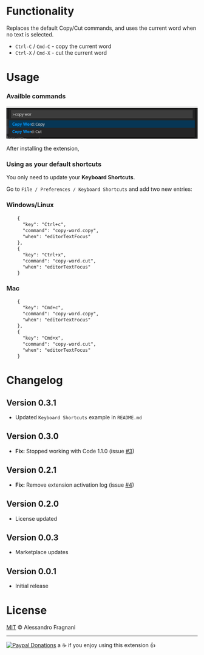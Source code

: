 # Functionality

Replaces the default Copy/Cut commands, and uses the current word when no text is selected.

* `Ctrl-C` / `Cmd-C` - copy the current word
* `Ctrl-X` / `Cmd-X` - cut the current word

# Usage

### Availble commands

![Commands](images/copy-word-commands.png)

After installing the extension, 

### Using as your default shortcuts

You only need to update your **Keyboard Shortcuts**. 

Go to `File / Preferences / Keyboard Shortcuts` and add two new entries:

### Windows/Linux
```
    { 
      "key": "Ctrl+c",          
      "command": "copy-word.copy",
      "when": "editorTextFocus"      
    },
    { 
      "key": "Ctrl+x",          
      "command": "copy-word.cut",
      "when": "editorTextFocus" 
    }
```
### Mac
```
    { 
      "key": "Cmd+c",          
      "command": "copy-word.copy",
      "when": "editorTextFocus" 
    },
    { 
      "key": "Cmd+x",          
      "command": "copy-word.cut",
      "when": "editorTextFocus" 
    }
```

# Changelog

## Version 0.3.1

* Updated `Keyboard Shortcuts` example in `README.md`

## Version 0.3.0

* **Fix:** Stopped working with Code 1.1.0 (issue [#3](https://github.com/alefragnani/vscode-copy-word/issues/3))

## Version 0.2.1

* **Fix:** Remove extension activation log (issue [#4](https://github.com/alefragnani/vscode-copy-word/issues/4))

## Version 0.2.0

* License updated

## Version 0.0.3

* Marketplace updates

## Version 0.0.1

* Initial release

# License

[MIT](LICENSE.md) &copy; Alessandro Fragnani

---

[![Paypal Donations](https://www.paypalobjects.com/en_US/i/btn/btn_donate_SM.gif)](https://www.paypal.com/cgi-bin/webscr?cmd=_donations&business=EP57F3B6FXKTU&lc=US&item_name=Alessandro%20Fragnani&item_number=vscode%20extensions&currency_code=USD&bn=PP%2dDonationsBF%3abtn_donate_SM%2egif%3aNonHosted) a :coffee: if you enjoy using this extension :thumbsup:
